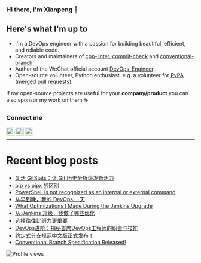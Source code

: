 ### Hi there, I'm Xianpeng 👋

<!-- ![GitHub stats](https://github-readme-stats.vercel.app/api?username=shenxianpeng&show_icons=true&&theme=default&count_private=true&&include_all_commits=true) -->

## Here's what I'm up to

* I'm a DevOps engineer with a passion for building beautiful, efficient, and reliable code.
* Creators and maintainers of [cpp-linter][cpp-linter], [commit-check][commit-check] and [conventional-branch][conventional-branch].
* Author of the WeChat official account [DevOps-Engineer][wechat]. 
* Open-source volunteer, Python enthusiast. e.g. a volunteer for [PyPA][pypa] (merged [pull requests][pull-requests]).

If my open-source projects are useful for your **company/product** you can also sponsor my work on them ☕️
<!-- [<img width="110" src="https://storage.ko-fi.com/cdn/kofi2.png" />][ko-fi] -->

### Connect me

[<img align="left" alt="shenxianpeng | Gmail" width="22px" src="https://cdn.jsdelivr.net/npm/simple-icons@3.13.0/icons/gmail.svg" />][gmail]
[<img align="left" alt="shenxianpeng | Blogger" width="22px" src="https://cdn.jsdelivr.net/npm/simple-icons@3.13.0/icons/blogger.svg" />][blogger] 
[<img align="left" alt="shenxianpeng | ZhiHu" width="22px" src="https://cdn.jsdelivr.net/npm/simple-icons@3.13.0/icons/zhihu.svg" />][zhihu]

<!-- [<img align="left" alt="shenxianpeng | LinkedIn" width="22px" src="https://cdn.jsdelivr.net/npm/simple-icons@3.13.0/icons/linkedin.svg" />][linkedin] 
 -->
<!-- [<img alt="shenxianpeng | PayPal" width="20px" src="https://www.svgrepo.com/show/354170/paypal.svg" />][paypal] -->
<!-- [<img align="left" alt="shenxianpeng | DEV" width="30px" src="https://cdn.jsdelivr.net/npm/simple-icons@3.13.0/icons/dev-dot-to.svg" />][dev.to] -->

<br />

---

# Recent blog posts

<!-- BLOG-POST-LIST:START -->
- [复活 GitStats：让 Git 历史分析焕发新活力](https://shenxianpeng.github.io/2024/11/gitstats/)
- [pip vs pipx 的区别](https://shenxianpeng.github.io/2024/11/pip-vs-pipx/)
- [PowerShell is not recognized as an internal or external command](https://shenxianpeng.github.io/2024/11/ansbile-playbook-issue/)
- [从早到晚，我的 DevOps 一天](https://shenxianpeng.github.io/2024/10/devops-everyday/)
- [What Optimizations I Made During the Jenkins Upgrade](https://shenxianpeng.github.io/2024/10/jenkins-upgrade-en/)
- [从 Jenkins 升级，我做了哪些优化](https://shenxianpeng.github.io/2024/10/jenkins-upgrade/)
- [选择往往比努力更重要](https://shenxianpeng.github.io/2024/09/power-of-choice/)
- [DevOps进阶：揭秘首席DevOps工程师的职责与技能](https://shenxianpeng.github.io/2024/09/principal-devops-engineer/)
- [约定式分支规范中文版正式发布！](https://shenxianpeng.github.io/2024/09/conventional-branch-zh/)
- [Conventional Branch Specification Released!](https://shenxianpeng.github.io/2024/09/conventional-branch/)
<!-- BLOG-POST-LIST:END -->

[blogger]: https://shenxianpeng.github.io/
[zhihu]: https://www.zhihu.com/people/shenxianpeng
[wechat]: https://github.com/shenxianpeng/blog/blob/master/source/about/index/qrcode.jpg?raw=true
[linkedin]: https://www.linkedin.com/in/xianpeng-shen/
[gmail]: mailto:xianpeng.shen@gmail.com
[paypal]: https://www.paypal.me/shenxianpeng
[dev.to]: https://dev.to/shenxianpeng
[cpp-linter]: https://github.com/cpp-linter
[commit-check]: https://github.com/commit-check
[conventional-branch]: https://github.com/conventional-branch
[ko-fi]: https://ko-fi.com/H2H85WC9L
[pypa]: https://github.com/pypa
[pull-requests]: https://github.com/pulls?q=is%3Apr+author%3Ashenxianpeng+archived%3Afalse+is%3Amerged+user%3Apypa

 ![Profile views](https://komarev.com/ghpvc/?username=shenxianpeng)
 
